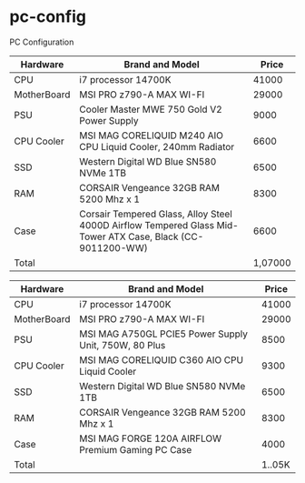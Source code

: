 # pc-config
PC Configuration


| Hardware | Brand and Model | Price |
|----------|-----------------|-------|
| CPU   |  i7 processor 14700K |   41000   |
| MotherBoard   |  MSI PRO z790-A MAX WI-FI |  29000  |
| PSU   |  Cooler Master MWE 750 Gold V2 Power Supply |  9000   |
| CPU Cooler   |  MSI MAG CORELIQUID M240 AIO CPU Liquid Cooler, 240mm Radiator |  6600   |
| SSD   |  Western Digital WD Blue SN580 NVMe 1TB |  6500   |
| RAM   | CORSAIR Vengeance 32GB RAM 5200 Mhz x 1 |  8300   |
| Case   |  Corsair Tempered Glass, Alloy Steel 4000D Airflow Tempered Glass Mid-Tower ATX Case, Black (CC-9011200-WW) | 6600    |
| Total |   | 1,07000  |




| Hardware | Brand and Model | Price |
|----------|-----------------|-------|
| CPU   |  i7 processor 14700K |   41000   |
| MotherBoard   |  MSI PRO z790-A MAX WI-FI |  29000  |
| PSU   |  MSI MAG A750GL PCIE5 Power Supply Unit, 750W, 80 Plus |  8500   |
| CPU Cooler   |  MSI MAG CORELIQUID C360 AIO CPU Liquid Cooler |  9300   |
| SSD   |  Western Digital WD Blue SN580 NVMe 1TB |  6500   |
| RAM   | CORSAIR Vengeance 32GB RAM 5200 Mhz x 1 |  8300   |
| Case   |  MSI MAG FORGE 120A AIRFLOW Premium Gaming PC Case | 4000    |
| Total |   | 1..05K  |


